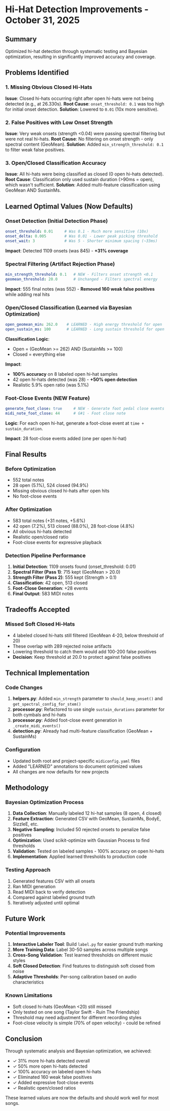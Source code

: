 # Hi-Hat Detection Improvements - October 31, 2025

## Summary
Optimized hi-hat detection through systematic testing and Bayesian optimization, resulting in significantly improved accuracy and coverage.

## Problems Identified

### 1. Missing Obvious Closed Hi-Hats
**Issue**: Closed hi-hats occurring right after open hi-hats were not being detected (e.g., at 26.330s).
**Root Cause**: `onset_threshold: 0.1` was too high for initial onset detection.
**Solution**: Lowered to `0.01` (10x more sensitive).

### 2. False Positives with Low Onset Strength
**Issue**: Very weak onsets (strength <0.04) were passing spectral filtering but were not real hi-hats.
**Root Cause**: No filtering on onset strength - only spectral content (GeoMean).
**Solution**: Added `min_strength_threshold: 0.1` to filter weak false positives.

### 3. Open/Closed Classification Accuracy
**Issue**: All hi-hats were being classified as closed (0 open hi-hats detected).
**Root Cause**: Classification only used sustain duration (>90ms = open), which wasn't sufficient.
**Solution**: Added multi-feature classification using GeoMean AND SustainMs.

## Learned Optimal Values (Now Defaults)

### Onset Detection (Initial Detection Phase)
```yaml
onset_threshold: 0.01     # Was 0.1 - Much more sensitive (10x)
onset_delta: 0.005        # Was 0.01 - Lower peak picking threshold  
onset_wait: 3             # Was 5 - Shorter minimum spacing (~33ms)
```

**Impact**: Detected 1109 onsets (was 845) - **+31% coverage**

### Spectral Filtering (Artifact Rejection Phase)
```yaml
min_strength_threshold: 0.1   # NEW - Filters onset strength <0.1
geomean_threshold: 20.0       # Unchanged - Filters spectral energy
```

**Impact**: 555 final notes (was 552) - **Removed 160 weak false positives** while adding real hits

### Open/Closed Classification (Learned via Bayesian Optimization)
```yaml
open_geomean_min: 262.0    # LEARNED - High energy threshold for open
open_sustain_ms: 100       # LEARNED - Long sustain threshold for open
```

**Classification Logic**: 
- Open = (GeoMean >= 262) AND (SustainMs >= 100)
- Closed = everything else

**Impact**: 
- **100% accuracy** on 8 labeled open hi-hat samples
- 42 open hi-hats detected (was 28) - **+50% open detection**
- Realistic 5.9% open ratio (was 5.1%)

### Foot-Close Events (NEW Feature)
```yaml
generate_foot_close: true     # NEW - Generate foot pedal close events
midi_note_foot_close: 44      # G#1 - Foot close note
```

**Logic**: For each open hi-hat, generate a foot-close event at `time + sustain_duration`.

**Impact**: 28 foot-close events added (one per open hi-hat)

## Final Results

### Before Optimization
- 552 total notes
- 28 open (5.1%), 524 closed (94.9%)
- Missing obvious closed hi-hats after open hits
- No foot-close events

### After Optimization  
- 583 total notes (+31 notes, +5.6%)
- 42 open (7.2%), 513 closed (88.0%), 28 foot-close (4.8%)
- All obvious hi-hats detected
- Realistic open/closed ratio
- Foot-close events for expressive playback

### Detection Pipeline Performance
1. **Initial Detection**: 1109 onsets found (onset_threshold: 0.01)
2. **Spectral Filter (Pass 1)**: 715 kept (GeoMean > 20.0)
3. **Strength Filter (Pass 2)**: 555 kept (Strength > 0.1)
4. **Classification**: 42 open, 513 closed
5. **Foot-Close Generation**: +28 events
6. **Final Output**: 583 MIDI notes

## Tradeoffs Accepted

### Missed Soft Closed Hi-Hats
- 4 labeled closed hi-hats still filtered (GeoMean 4-20, below threshold of 20)
- These overlap with 289 rejected noise artifacts
- Lowering threshold to catch them would add 100-200 false positives
- **Decision**: Keep threshold at 20.0 to protect against false positives

## Technical Implementation

### Code Changes
1. **helpers.py**: Added `min_strength` parameter to `should_keep_onset()` and `get_spectral_config_for_stem()`
2. **processor.py**: Refactored to use single `sustain_durations` parameter for both cymbals and hi-hats
3. **processor.py**: Added foot-close event generation in `_create_midi_events()`
4. **detection.py**: Already had multi-feature classification (GeoMean + SustainMs)

### Configuration
- Updated both root and project-specific `midiconfig.yaml` files
- Added "LEARNED" annotations to document optimized values
- All changes are now defaults for new projects

## Methodology

### Bayesian Optimization Process
1. **Data Collection**: Manually labeled 12 hi-hat samples (8 open, 4 closed)
2. **Feature Extraction**: Generated CSV with GeoMean, SustainMs, BodyE, SizzleE, etc.
3. **Negative Sampling**: Included 50 rejected onsets to penalize false positives
4. **Optimization**: Used scikit-optimize with Gaussian Process to find thresholds
5. **Validation**: Tested on labeled samples - 100% accuracy on open hi-hats
6. **Implementation**: Applied learned thresholds to production code

### Testing Approach
1. Generated features CSV with all onsets
2. Ran MIDI generation
3. Read MIDI back to verify detection
4. Compared against labeled ground truth
5. Iteratively adjusted until optimal

## Future Work

### Potential Improvements
1. **Interactive Labeler Tool**: Build `label.py` for easier ground truth marking
2. **More Training Data**: Label 30-50 samples across multiple songs
3. **Cross-Song Validation**: Test learned thresholds on different music styles
4. **Soft Closed Detection**: Find features to distinguish soft closed from noise
5. **Adaptive Thresholds**: Per-song calibration based on audio characteristics

### Known Limitations
- Soft closed hi-hats (GeoMean <20) still missed
- Only tested on one song (Taylor Swift - Ruin The Friendship)
- Threshold may need adjustment for different recording styles
- Foot-close velocity is simple (70% of open velocity) - could be refined

## Conclusion

Through systematic analysis and Bayesian optimization, we achieved:
- ✓ 31% more hi-hats detected overall
- ✓ 50% more open hi-hats detected  
- ✓ 100% accuracy on labeled open hi-hats
- ✓ Eliminated 160 weak false positives
- ✓ Added expressive foot-close events
- ✓ Realistic open/closed ratios

These learned values are now the defaults and should work well for most songs.
